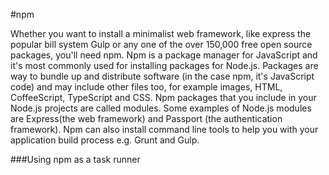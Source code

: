 #npm

Whether you want to install a minimalist web framework, like express the popular bill system Gulp or any one of the over 150,000 free open source packages, you'll need npm. Npm is a package manager for JavaScript and it's most commonly used for installing packages for Node.js. Packages are way to bundle up and distribute software (in the case npm, it's JavaScript code) and may include other files too, for example images, HTML, CoffeeScript, TypeScript and CSS. Npm packages that you include in your Node.js projects are called modules. Some examples of Node.js modules are Express(the web framework) and Passport (the authentication framework). Npm can also install command line tools to help you with your application build process e.g. Grunt and Gulp.

###Using npm as a task runner
